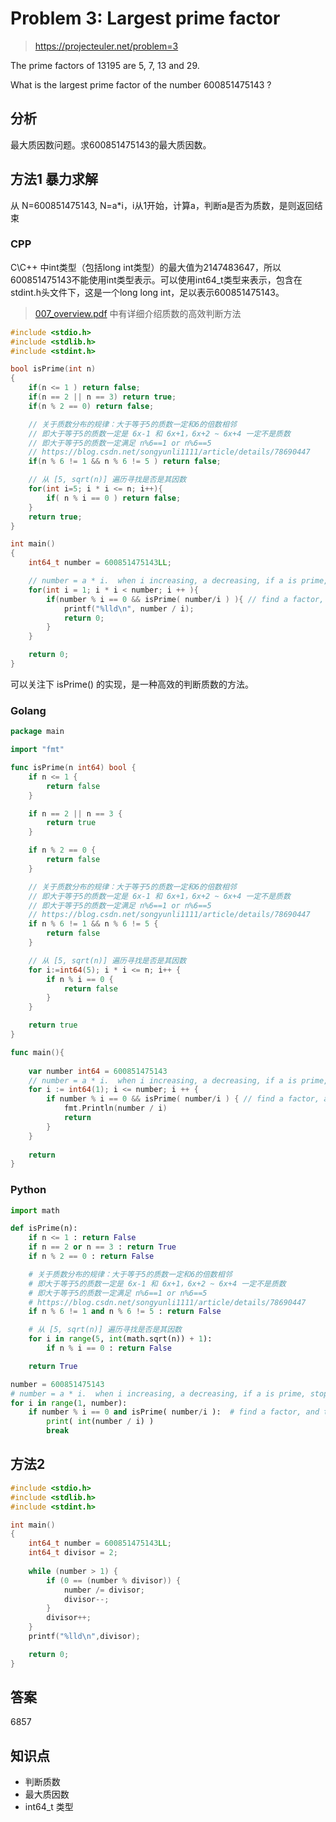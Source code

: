 # Problem 3: Largest prime factor

> https://projecteuler.net/problem=3

The prime factors of 13195 are 5, 7, 13 and 29.

What is the largest prime factor of the number 600851475143 ?

## 分析
最大质因数问题。求600851475143的最大质因数。

## 方法1 暴力求解

从 N=600851475143, N=a*i，i从1开始，计算a，判断a是否为质数，是则返回结束

### CPP

C\C++ 中int类型（包括long int类型）的最大值为2147483647，所以600851475143不能使用int类型表示。可以使用int64_t类型来表示，包含在stdint.h头文件下，这是一个long long int，足以表示600851475143。

> [007_overview.pdf](https://blog-1252824460.cos.ap-nanjing.myqcloud.com/007_overview.pdf) 中有详细介绍质数的高效判断方法

```cpp
#include <stdio.h>
#include <stdlib.h>
#include <stdint.h>

bool isPrime(int n)
{
    if(n <= 1 ) return false;
    if(n == 2 || n == 3) return true;
    if(n % 2 == 0) return false;

    // 关于质数分布的规律：大于等于5的质数一定和6的倍数相邻
    // 即大于等于5的质数一定是 6x-1 和 6x+1，6x+2 ~ 6x+4 一定不是质数
    // 即大于等于5的质数一定满足 n%6==1 or n%6==5
    // https://blog.csdn.net/songyunli1111/article/details/78690447
    if(n % 6 != 1 && n % 6 != 5 ) return false;

    // 从 [5, sqrt(n)] 遍历寻找是否是其因数
    for(int i=5; i * i <= n; i++){
        if( n % i == 0 ) return false;
    }
    return true;
}

int main()
{
    int64_t number = 600851475143LL;

    // number = a * i.  when i increasing, a decreasing, if a is prime, stop
    for(int i = 1; i * i < number; i ++ ){
        if(number % i == 0 && isPrime( number/i ) ){ // find a factor, and the factor is prime
            printf("%lld\n", number / i);
            return 0;
        }
    }

    return 0;
}
```

可以关注下 isPrime() 的实现，是一种高效的判断质数的方法。

### Golang

```go
package main

import "fmt"

func isPrime(n int64) bool {
	if n <= 1 {
		return false
	}

	if n == 2 || n == 3 {
		return true
	}

	if n % 2 == 0 {
		return false
	}

	// 关于质数分布的规律：大于等于5的质数一定和6的倍数相邻
	// 即大于等于5的质数一定是 6x-1 和 6x+1，6x+2 ~ 6x+4 一定不是质数
	// 即大于等于5的质数一定满足 n%6==1 or n%6==5
	// https://blog.csdn.net/songyunli1111/article/details/78690447
	if n % 6 != 1 && n % 6 != 5 {
		return false
	}

	// 从 [5, sqrt(n)] 遍历寻找是否是其因数
	for i:=int64(5); i * i <= n; i++ {
		if n % i == 0 {
			return false
		}
	}

	return true
}

func main(){
    
	var number int64 = 600851475143
	// number = a * i.  when i increasing, a decreasing, if a is prime, stop
    for i := int64(1); i <= number; i ++ {
        if number % i == 0 && isPrime( number/i ) { // find a factor, and the factor is prime
			fmt.Println(number / i)
            return
        }
    }
	
	return
}
```

### Python

```python
import math

def isPrime(n): 
    if n <= 1 : return False
    if n == 2 or n == 3 : return True
    if n % 2 == 0 : return False

    # 关于质数分布的规律：大于等于5的质数一定和6的倍数相邻
    # 即大于等于5的质数一定是 6x-1 和 6x+1，6x+2 ~ 6x+4 一定不是质数
    # 即大于等于5的质数一定满足 n%6==1 or n%6==5
    # https://blog.csdn.net/songyunli1111/article/details/78690447
    if n % 6 != 1 and n % 6 != 5 : return False

    # 从 [5, sqrt(n)] 遍历寻找是否是其因数
    for i in range(5, int(math.sqrt(n)) + 1):
        if n % i == 0 : return False

    return True

number = 600851475143
# number = a * i.  when i increasing, a decreasing, if a is prime, stop
for i in range(1, number):
    if number % i == 0 and isPrime( number/i ):  # find a factor, and the factor is prime
        print( int(number / i) )
        break

```


## 方法2

```cpp
#include <stdio.h>
#include <stdlib.h>
#include <stdint.h>

int main()
{
    int64_t number = 600851475143LL;
    int64_t divisor = 2;
    
    while (number > 1) {
        if (0 == (number % divisor)) {
            number /= divisor;
            divisor--;
        }
        divisor++;
    }
    printf("%lld\n",divisor);

    return 0;
}
```

## 答案
6857

## 知识点
- 判断质数
- 最大质因数
- int64_t 类型